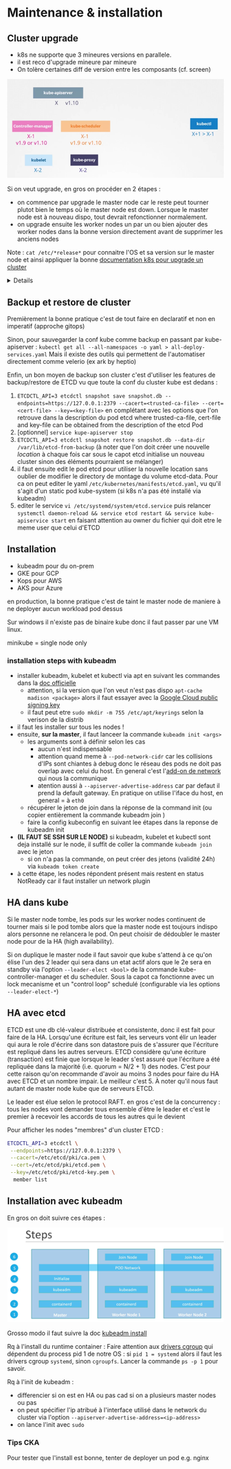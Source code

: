# Maintenance & installation

## Cluster upgrade

* k8s ne supporte que 3 mineures versions en parallele.
* il est reco d'upgrade mineure par mineure
* On tolère certaines diff de version entre les composants (cf. screen)

![](./images/components_versions.png)

Si on veut upgrade, en gros on procéder en 2 étapes :
* on commence par upgrade le master node car le reste peut tourner plutot bien le temps où le master node est down. Lorsque le master node est à nouveau dispo, tout devrait refonctionner normalement.
* on upgrade ensuite les worker nodes un par un ou bien ajouter des worker nodes dans la bonne version directement avant de supprimer les anciens nodes

Note : `cat /etc/*release*` pour connaitre l'OS et sa version sur le master node et ainsi appliquer la bonne [documentation k8s pour upgrade un cluster](https://kubernetes.io/docs/tasks/administer-cluster/kubeadm/upgrading-linux-nodes/)

<details>

Plus précisément, si on a kubeadm on peut suivre ces étapes. 
Sur le master node :
* drain le master node `k drain <controlplane> --ignore-daemonsets`
* `kubeadm upgrade plan` pour voir les infos d'upgrade possible.
  * si la version de kubeadm n'est pas assez récente pour pouvoir install la version qu'on veut => installer la verison qu'on veut de `kubeadm` via `apt`
  * `kubeadm version` puis relancer `kubeadm upgrade plan` pour vérifier
* lancer `kubeadm upgrade apply v1.xx.x` qui devrait nous repondre un success à la fin
* il faut ensuite updgrade kubelet et kubectl via apt grace [aux commandes dans la documentation officielle](https://kubernetes.io/docs/tasks/administer-cluster/kubeadm/kubeadm-upgrade/#upgrade-kubelet-and-kubectl)
* on décordon enfin pour que le node redevienne schedulable `k uncordon controlplane`
* `k get node` pour vérifier la version installée

Sur les worker nodes (mais aussi les autres nodes control plane) la manip est similaire sauf que upgrade plan n'est pas utile et la version n'est pas explicite :
* on drain le node (p ex via le master node) `kubectl drain node-a`
* **on doit se ssh sur le node**
* vérifier que la version de kubeadm est la meme que pour le master node sinon l'installer de la meme maniere
* `kubeadm upgrade node` directement (si pas de log d'erreor c'est ok)
* installer les bonnes versions de kubelet et kubectl (meme manip que pour la master)
* enfin on "décordonne" le node
* `k get node` pour vérifier

à tester : `kubeadm upgrade node config --kubelet-version v1.xx.x && systemctl restart kubelet` cette commande permettrait d'install automatiquement kubelet à la fin

Rq : Pour savoir quelle version choisir pour l'upgrade :
```sh
apt update
apt-cache madison kubeadm
```
sachant que pour etre sûr de savoir quelle distrib est installée sur nos host faire un `cat /etc/*release*`

Quand on install les packages kube (kubeadm, kubelet, kubectl), en general on pin leur version via la commande `sudo apt-mark hold kubelet kubeadm kubectl`

</details>

## Backup et restore de cluster

Premièrement la bonne pratique c'est de tout faire en declaratif et non en imperatif (approche gitops)

Sinon, pour sauvegarder la conf kube comme backup en passant par kube-apiserver :
`kubectl get all --all-namespaces -o yaml > all-deploy-services.yaml`
Mais il existe des outils qui permettent de l'automatiser directement comme velerio (ex ark by heptio)

Enfin, un bon moyen de backup son cluster c'est d'utiliser les features de backup/restore de ETCD vu que toute la conf du cluster kube est dedans :

1. `ETCDCTL_API=3 etcdctl snapshot save snapshot.db --endpoints=https://127.0.0.1:2379 --cacert=<trusted-ca-file> --cert=<cert-file> --key=<key-file>` en complétant avec les options que l'on retrouve dans la description du pod etcd
where trusted-ca-file, cert-file and key-file can be obtained from the description of the etcd Pod
2. [optionnel] `service kupe-apiserver stop`
3. `ETCDCTL_API=3 etcdctl snapshot restore snapshot.db --data-dir /var/lib/etcd-from-backup` (à noter que l'on doit créer une nouvelle _location_ à chaque fois car sous le capot etcd initialise un nouveau cluster sinon des éléments pourraient se mélanger)
4. il faut ensuite edit le pod etcd pour utiliser la nouvelle location sans oublier de modifier le directory de montage du volume etcd-data. Pour ca on peut editer le yaml `/etc/kubernetes/manifests/etcd.yaml`, vu qu'il s'agit d'un static pod kube-system 
(si k8s n'a pas été installé via kubeadm)
4.  editer le service `vi /etc/systemd/system/etcd.service` puis relancer `systemctl daemon-reload && service etcd restart && service kube-apiservice start` en faisant attention au owner du fichier qui doit etre le meme user que celui d'ETCD

## Installation

* kubeadm pour du on-prem
* GKE pour GCP
* Kops pour AWS
* AKS pour Azure

en production, la bonne pratique c'est de taint le master node de maniere à ne deployer aucun workload pod dessus

Sur windows il n'existe pas de binaire kube donc il faut passer par une VM linux.

minikube = single node only

### installation steps with kubeadm

* installer kubeadm, kubelet et kubectl via apt en suivant les commandes dans la [doc officielle](https://kubernetes.io/docs/setup/production-environment/tools/kubeadm/install-kubeadm)
  * attention, si la version que l'on veut n'est pas dispo `apt-cache madison <package>` alors il faut essayer avec la [Google Cloud public signing key](https://kubernetes.io/docs/setup/production-environment/tools/kubeadm/install-kubeadm/#dpkg-google-package-repo)
  * il faut peut etre `sudo mkdir -m 755 /etc/apt/keyrings` selon la verison de la distrib
* il faut les installer sur tous les nodes !
* ensuite, **sur la master**, il faut lanceer la commande `kubeadm init <args>`
  * les arguments sont à définir selon les cas
    * aucun n'est indispensable
    * attention quand meme à `--pod-network-cidr` car les collisions d'IPs sont chiantes à debug donc le réseau des pods ne doit pas overlap avec celui du host. En general c'est l'[add-on de network](https://kubernetes.io/docs/concepts/cluster-administration/addons/) qui nous la communique
    * atention aussi à `--apiserver-advertise-address` car par defaut il prend la default gateway. En pratique on utilise l'iface du host, en general = à `eth0`
  * récupérer le jeton de join dans la réponse de la command init (ou copier entièrement la commande kubeadm join <args>)
  * faire la config kubeconfig en suivant lee étapes dans la reponse de kubeadm init
* **(IL FAUT SE SSH SUR LE NODE)** si kubeadm, kubelet et kubectl sont deja installé sur le node, il suffit de coller la commande `kubeadm join` avec le jeton
  * si on n'a pas la commande, on peut créer des jetons (validité 24h) via `kubeadm token create`
* à cette étape, les nodes répondent présent mais restent en status NotReady car il faut installer un network plugin

## HA dans kube

Si le master node tombe, les pods sur les worker nodes continuent de tourner mais si le pod tombe alors que la master node est toujours indispo alors personne ne relancera le pod. On peut choisir de dédoubler le master node pour de la HA (high availability).

Si on duplique le master node il faut savoir que kube s'attend à ce qu'on élise l'un des 2 leader qui sera dans un etat actif alors que le 2e sera en standby via l'option `--leader-elect <bool>` de la commande kube-controller-manager et du scheduler. Sous la capot ca fonctionne avec un lock mecanisme et un "control loop" schedulé (configurable via les options `--leader-elect-*`)

## HA avec etcd

ETCD est une db clé-valeur distribuée et consistente, donc il est fait pour faire de la HA. Lorsqu'une écriture est fait, les serveurs vont élir un leader qui aura le role d'écrire dans son datastore puis de s'assurer que l'écriture est repliqué dans les autres serveurs. ETCD considère qu'une écriture (transaction) est finie que lorsque le leader s'est assuré que l'écriture a été repliquée dans la majorité (i.e. quorum = N/2 + 1) des nodes. C'est pour cette raison qu'on recommande d'avoir au moins 3 nodes pour faire du HA avec ETCD et un nombre impair. Le meilleur c'est 5. À noter qu'il nous faut autant de master node kube que de serveurs ETCD.

Le leader est élue selon le protocol RAFT. en gros c'est de la concurrency : tous les nodes vont demander tous ensemble d'être le leader et c'est le premier à recevoir les accords de tous les autres qui le devient

Pour afficher les nodes "membres" d'un cluster ETCD :
```sh
ETCDCTL_API=3 etcdctl \
 --endpoints=https://127.0.0.1:2379 \
 --cacert=/etc/etcd/pki/ca.pem \
 --cert=/etc/etcd/pki/etcd.pem \
 --key=/etc/etcd/pki/etcd-key.pem \
  member list
```

## Installation avec kubeadm

En gros on doit suivre ces étapes :

![installation kubeadm](./images/steps-installation-kubeadm.png)

Grosso modo il faut suivre la doc [kubeadm install](https://kubernetes.io/docs/setup/production-environment/tools/kubeadm/install-kubeadm/)

Rq à l'install du runtime container :
Faire attention aux [drivers cgroup](https://kubernetes.io/docs/setup/production-environment/container-runtimes/#cgroup-drivers) qui dépendent du process pid 1 de notre OS : si `pid 1 = systemd` alors il faut les drivers cgroup `systemd`, sinon `cgroupfs`. Lancer la commande `ps -p 1` pour savoir.

Rq à l'init de kubeadm :
* differencier si on est en HA ou pas cad si on a plusieurs master nodes ou pas
* on peut spécifier l'ip atribué à l'interface utilisé dans le network du cluster via l'option `--apiserver-advertise-address=<ip-address>`
* on lance l'init avec `sudo`

### Tips CKA

Pour tester que l'install est bonne, tenter de deployer un pod e.g. nginx
